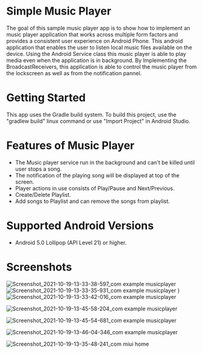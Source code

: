 # Simple Music Player
The goal of this sample music player app is to show how to implement an music player application that works across multiple form factors and 
provides a consistent user experience on Android Phone.
This android application that enables the user to listen local music files available on the device. Using the Android Service class this music player is able to play  media even 
when the application is in background. By Implementing the BroadcastReceivers, this application is able to control the music player from the lockscreen as well as from the notification pannel.

# Getting Started

This app uses the Gradle build system. To build this project, use the "gradlew build" linux command or use "Import Project" in Android Studio.

# Features of Music Player

* The Music player service run in the background and can't be killed until user stops a song.
* The notification of the playing song will be displayed at top of the screen.
* Player actions in use consists of Play/Pause and Next/Previous.
* Create/Delete Playlist.
* Add songs to Playlist and can remove the songs from playlist.

# Supported Android Versions
* Android 5.0 Lollipop (API Level 21) or higher.


# Screenshots

![Screenshot_2021-10-19-13-33-38-597_com example musicplayer](https://user-images.githubusercontent.com/54180384/138041306-7b82b5d3-734c-424f-974c-702f938c8c85.jpg)![Screenshot_2021-10-19-13-33-35-931_com example musicplayer](https://user-images.githubusercontent.com/54180384/138042562-f1ed3d9c-05d1-4574-adff-33aa59657433.jpg)
)
![Screenshot_2021-10-19-13-33-42-016_com example musicplayer](https://user-images.githubusercontent.com/54180384/138043026-8dfe05d4-dc5e-4db0-94e2-54f22c2abdd5.jpg)


![Screenshot_2021-10-19-13-45-58-204_com example musicplayer](https://user-images.githubusercontent.com/54180384/138043388-23b6745d-f1dd-4408-98ad-261ba83d5af5.jpg)

![Screenshot_2021-10-19-13-45-54-681_com example musicplayer](https://user-images.githubusercontent.com/54180384/138043433-50bc3aac-4068-4ed8-8227-933bf3880598.jpg)

![Screenshot_2021-10-19-13-46-04-346_com example musicplayer](https://user-images.githubusercontent.com/54180384/138043462-c9875669-b65d-48f9-b9b0-f1d8c0ddd9a0.jpg)

![Screenshot_2021-10-19-13-35-48-241_com miui home](https://user-images.githubusercontent.com/54180384/138043481-337a10a4-99a1-4034-910d-6e8773ab7d65.jpg)
